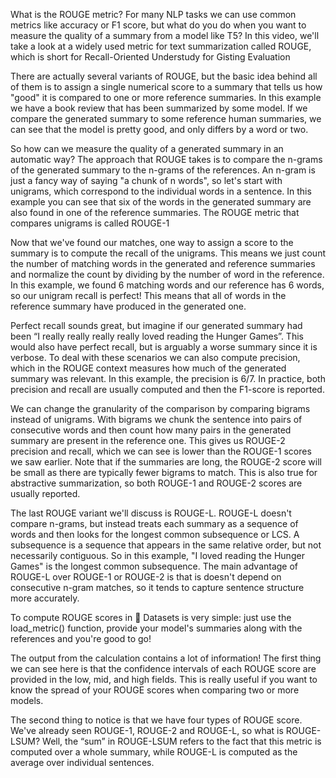 What is the ROUGE metric? For many NLP tasks we can use common metrics like accuracy or F1 score, but what do you do when you want to measure the quality of a summary from a model like T5? In this video, we'll take a look at a widely used metric for text summarization called ROUGE, which is short for Recall-Oriented Understudy for Gisting Evaluation

There are actually several variants of ROUGE, but the basic idea behind all of them is to assign a single numerical score to a summary that tells us how "good" it is compared to one or more reference summaries. In this example we have a book review that has been summarized by some model. If we compare the generated summary to some reference human summaries, we can see that the model is pretty good, and only differs by a word or two.

So how can we measure the quality of a generated summary in an automatic way? The approach that ROUGE takes is to compare the n-grams of the generated summary to the n-grams of the references. An n-gram is just a fancy way of saying "a chunk of n words", so let's start with unigrams, which correspond to the individual words in a sentence. In this example you can see that six of the words in the generated summary are also found in one of the reference summaries. The ROUGE metric that compares unigrams is called ROUGE-1

Now that we've found our matches, one way to assign a score to the summary is to compute the recall of the unigrams. This means we just count the number of matching words in the generated and reference summaries and normalize the count by dividing by the number of word in the reference. In this example, we found 6 matching words and our reference has 6 words, so our unigram recall is perfect! This means that all of words in the reference summary have produced in the generated one.

Perfect recall sounds great, but imagine if our generated summary had been “I really really really really loved reading the Hunger Games”. This would also have perfect recall, but is arguably a worse summary since it is verbose. To deal with these scenarios we can also compute precision, which in the ROUGE context measures how much of the generated summary was relevant. In this example, the precision is 6/7. In practice, both precision and recall are usually computed and then the F1-score is reported.

We can change the granularity of the comparison by comparing bigrams instead of unigrams. With bigrams we chunk the sentence into pairs of consecutive words and then count how many pairs in the generated summary are present in the reference one. This gives us ROUGE-2 precision and recall, which we can see is lower than the ROUGE-1 scores we saw earlier. Note that if the summaries are long, the ROUGE-2 score will be small as there are typically fewer bigrams to match. This is also true for abstractive summarization, so both ROUGE-1 and ROUGE-2 scores are usually reported.

The last ROUGE variant we'll discuss is ROUGE-L. ROUGE-L doesn't compare n-grams, but instead treats each summary as a sequence of words and then looks for the longest common subsequence or LCS. A subsequence is a sequence that appears in the same relative order, but not necessarily contiguous. So in this example, "I loved reading the Hunger Games" is the longest common subsequence. The main advantage of ROUGE-L over ROUGE-1 or ROUGE-2 is that is doesn't depend on consecutive n-gram matches, so it tends to capture sentence structure more accurately.

To compute ROUGE scores in 🤗 Datasets is very simple: just use the load_metric() function, provide your model's summaries along with the references and you're good to go!

The output from the calculation contains a lot of information! The first thing we can see here is that the confidence intervals of each ROUGE score are provided in the low, mid, and high fields. This is really useful if you want to know the spread of your ROUGE scores when comparing two or more models.

The second thing to notice is that we have four types of ROUGE score. We've already seen ROUGE-1, ROUGE-2 and ROUGE-L, so what is ROUGE-LSUM? Well, the “sum” in ROUGE-LSUM refers to the fact that this metric is computed over a whole summary, while ROUGE-L is computed as the average over individual sentences.